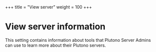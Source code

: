 +++
title = "View server"
weight = 100
+++

# View server information

This setting contains information about tools that Plutono Server Admins can use to learn more about their Plutono servers.
